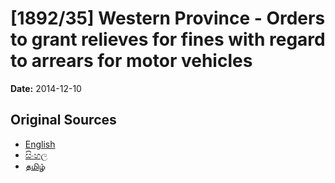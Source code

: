 # [1892/35] Western Province - Orders to grant relieves for fines with regard to arrears for motor vehicles

**Date:** 2014-12-10

## Original Sources

- [English](https://documents.gov.lk/view/extra-gazettes/2014/12/1892-35_E.pdf)
- [සිංහල](https://documents.gov.lk/view/extra-gazettes/2014/12/1892-35_S.pdf)
- [தமிழ்](https://documents.gov.lk/view/extra-gazettes/2014/12/1892-35_T.pdf)
